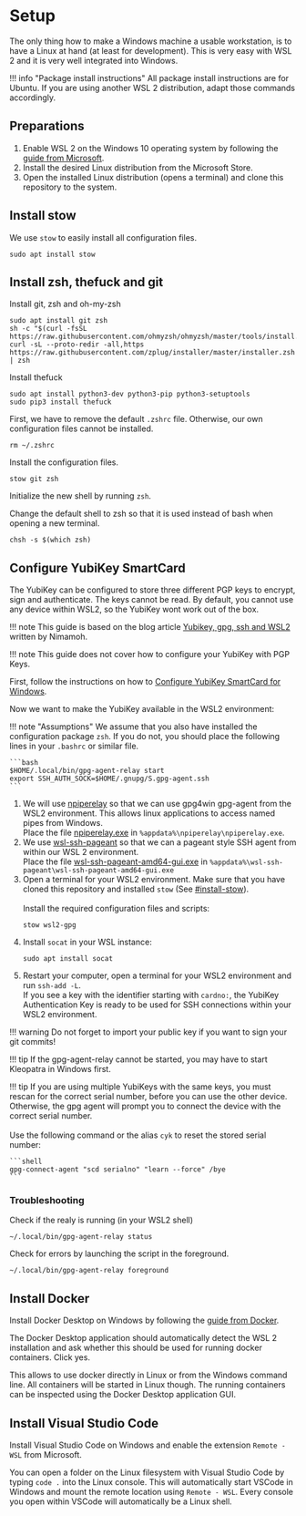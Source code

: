 # Setup

The only thing how to make a Windows machine a usable workstation, is to have a Linux at hand (at least for development). This is very easy with WSL 2 and it is very well integrated into Windows.

!!! info "Package install instructions"
    All package install instructions are for Ubuntu. If you are using another WSL 2 distribution, adapt those commands accordingly. 


## Preparations

1. Enable WSL 2 on the Windows 10 operating system by following the [guide from Microsoft](https://docs.microsoft.com/en-us/windows/wsl/install-win10).
2. Install the desired Linux distribution from the Microsoft Store.
3. Open the installed Linux distribution (opens a terminal) and clone this repository to the system.


## Install stow

We use `stow` to easily install all configuration files.

```shell
sudo apt install stow
```


## Install zsh, thefuck and git

Install git, zsh and oh-my-zsh

```shell
sudo apt install git zsh
sh -c "$(curl -fsSL https://raw.githubusercontent.com/ohmyzsh/ohmyzsh/master/tools/install.sh)"
curl -sL --proto-redir -all,https https://raw.githubusercontent.com/zplug/installer/master/installer.zsh | zsh
```

Install thefuck

```shell
sudo apt install python3-dev python3-pip python3-setuptools
sudo pip3 install thefuck
```

First, we have to remove the default `.zshrc` file. Otherwise, our own configuration files cannot be installed.

```shell
rm ~/.zshrc
```

Install the configuration files.

```shell
stow git zsh
```

Initialize the new shell by running `zsh`.

Change the default shell to zsh so that it is used instead of bash when opening a new terminal.

```shell
chsh -s $(which zsh)
```


## Configure YubiKey SmartCard

The YubiKey can be configured to store three different PGP keys to encrypt, sign and authenticate. The keys cannot be read. By default, you cannot use any device within WSL2, so the YubiKey wont work out of the box.

!!! note
    This guide is based on the blog article [Yubikey, gpg, ssh and WSL2](https://blog.nimamoh.net/yubi-key-gpg-wsl2/) written by Nimamoh.

!!! note
    This guide does not cover how to configure your YubiKey with PGP Keys.

First, follow the instructions on how to 
[Configure YubiKey SmartCard for Windows](../../01_basics/#yubikey-smartcard).

Now we want to make the YubiKey available in the WSL2 environment:

!!! note "Assumptions"
    We assume that you also have installed the configuration package `zsh`. If you do not, you should place the following lines in your `.bashrc` or similar file.

    ```bash
    $HOME/.local/bin/gpg-agent-relay start
    export SSH_AUTH_SOCK=$HOME/.gnupg/S.gpg-agent.ssh
    ```

1. We will use [npiperelay](https://github.com/NZSmartie/npiperelay) so that we can use gpg4win gpg-agent from the WSL2 environment. This allows linux applications to access named pipes from Windows.<br/>
   Place the file [npiperelay.exe](files/npiperelay.exe) in `%appdata%\npiperelay\npiperelay.exe`.
2. We use [wsl-ssh-pageant](https://github.com/benpye/wsl-ssh-pageant) so that we can a pageant style SSH agent from within our WSL 2 environment.<br/>
   Place the file [wsl-ssh-pageant-amd64-gui.exe](files/wsl-ssh-pageant-amd64-gui.exe) in `%appdata%\wsl-ssh-pageant\wsl-ssh-pageant-amd64-gui.exe`
3. Open a terminal for your WSL2 environment. Make sure that you have cloned this repository and installed `stow` (See [#install-stow](#install-stow)).<br/><br/>
   Install the required configuration files and scripts:
   ```shell
   stow wsl2-gpg
   ```
4. Install `socat` in your WSL instance:
   ```shell
   sudo apt install socat
   ```
5. Restart your computer, open a terminal for your WSL2 environment and run `ssh-add -L`.<br/>
   If you see a key with the identifier starting with `cardno:`, the YubiKey Authentication Key is ready to be used for SSH connections within your WSL2 environment.

!!! warning
    Do not forget to import your public key if you want to sign your git commits!

!!! tip
    If the gpg-agent-relay cannot be started, you may have to start Kleopatra in Windows first.

!!! tip
    If you are using multiple YubiKeys with the same keys, you must rescan for the correct serial number, before you can use the other device. Otherwise, the gpg agent will prompt you to connect the device with the correct serial number.<br/><br/>
    Use the following command or the alias `cyk` to reset the stored serial number:

    ```shell
    gpg-connect-agent "scd serialno" "learn --force" /bye
    ```

### Troubleshooting

Check if the realy is running (in your WSL2 shell)
```shell
~/.local/bin/gpg-agent-relay status
```

Check for errors by launching the script in the foreground.

```shell
~/.local/bin/gpg-agent-relay foreground
```


## Install Docker

Install Docker Desktop on Windows by following the [guide from Docker](https://docs.docker.com/docker-for-windows/install/).

The Docker Desktop application should automatically detect the WSL 2 installation and ask whether this should be used for running docker containers. Click yes.

This allows to use docker directly in Linux or from the Windows command line. All containers will be started in Linux though. The running containers can be inspected using the Docker Desktop application GUI.


## Install Visual Studio Code

Install Visual Studio Code on Windows and enable the extension `Remote - WSL` from Microsoft.

You can open a folder on the Linux filesystem with Visual Studio Code by typing `code .` into the Linux console. This will automatically start VSCode in Windows and mount the remote location using `Remote - WSL`. Every console you open within VSCode will automatically be a Linux shell.
